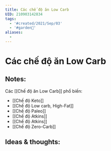 ```yaml
---
title: Các chế độ ăn Low Carb
UID: 210903142834
tags:
  - '#created/2021/Sep/03'
  - '#garden🏡'
aliases:
  - 
---
```

# Các chế độ ăn Low Carb

## Notes:
Các [[Chế độ ăn Low Carb]] phổ biến:

- [[Chế độ Keto]]
- [[Chế độ Low carb, High-Fat]]
- [[Chế độ Paleo]]
- [[Chế độ Atkins]]
- [[Chế độ Atkins]]
- [[Chế độ Zero-Carb]]

## Ideas & thoughts:
